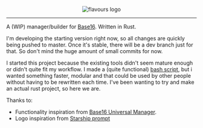 <p align="center">
  <img src="https://raw.githubusercontent.com/Misterio77/flavours/master/logo.svg" alt="flavours logo"/>
</p>

---

A (WIP) manager/builder for [Base16](https://github.com/chriskempson/base16). Written in Rust.

I'm developing the starting version right now, so all changes are quickly being pushed to master. Once it's stable, there will be a dev branch just for that. So don't mind the huge amount of small commits for now.

I started this project because the existing tools didn't seem mature enough or didn't quite fit my workflow.
I made a (quite functional) [bash script](https://gist.github.com/Misterio77/925243bdf3e7ce1f23654507e5326f7a), but i wanted something faster, modular and that could be used by other people without having to be rewritten each time. I've been wanting to try and make an actual rust project, so here we are.

Thanks to:
- Functionality inspiration from [Base16 Universal Manager](https://github.com/pinpox/base16-universal-manager).
- Logo inspiration from [Starship prompt](https://starship.rs)
